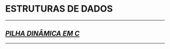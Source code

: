# ESTRUTURAS DE DADOS

---
## [_*PILHA DINÂMICA EM C*_](https://github.com/felipekian/ESTRUTURAS-DE-DADOS/tree/master/Pilha_Dinamica)
---
